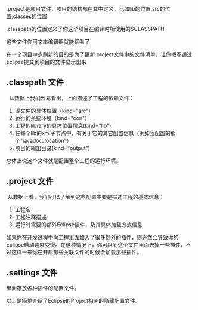 .project是项目文件，项目的结构都在其中定义，比如lib的位置,src的位置,classes的位置

.classpath的位置定义了你这个项目在编译时所使用的$CLASSPATH

这些文件你用文本编辑器就能察看了

在一个项目中点刷新的目的是为了更新.project文件中的文件清单，让你把不通过eclipse提交到项目的文件显示出来
 
## .classpath 文件
  从数据上我们容易看出，上面描述了工程的依赖文件：
1.	源文件的具体位置（kind="src"）
2.	运行的系统环境（kind="con"）
3.	工程的library的具体位置信息(kind="lib")
4.	在每个lib的xml子节点中，有关于它的其它配置信息（例如我配置的那个"javadoc_location"）
5.	项目的输出目录(kind="output")

总体上说这个文件就是配置整个工程的运行环境。

## .project 文件
 从数据上看，我们可以了解到这些配置主要是描述工程的基本信息：
1.	工程名<name></name>
2.	工程注释描述<comment></comment>
3.	运行时需要的额外Eclipse插件<natures></natures>，及其具体加载方式信息<buildSpec></buildSpec>

如果你在开发过程中向工程里面加入了很多额外的插件，则必然会导致你的Eclipse启动速度变慢。在这种情况下，你可以到这个文件里面去掉一些插件，不过这样一来你在开启那些关联文件的时候会加载那些插件。

## .settings 文件
里面存放各种插件的配置文件。

以上是简单介绍了Eclipse的Project相关的隐藏配置文件.

